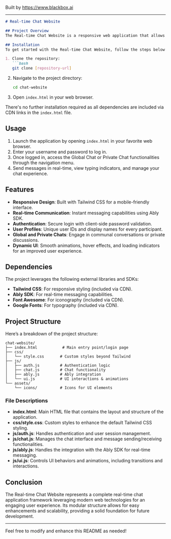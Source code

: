 
Built by https://www.blackbox.ai

---

```markdown
# Real-time Chat Website

## Project Overview
The Real-time Chat Website is a responsive web application that allows users to communicate in real time through a clean and modern interface. Built using HTML5, Tailwind CSS, and Vanilla JavaScript, this project incorporates real-time capabilities with the Ably SDK. The application features both global and private chat functionalities, seamless user authentication, and a vibrant UI enhanced with smooth animations and transitions.

## Installation
To get started with the Real-time Chat Website, follow the steps below:

1. Clone the repository:
   ```bash
   git clone [repository-url]
   ```

2. Navigate to the project directory:
   ```bash
   cd chat-website
   ```

3. Open `index.html` in your web browser.

There's no further installation required as all dependencies are included via CDN links in the `index.html` file.

## Usage
1. Launch the application by opening `index.html` in your favorite web browser.
2. Enter your username and password to log in.
3. Once logged in, access the Global Chat or Private Chat functionalities through the navigation menu.
4. Send messages in real-time, view typing indicators, and manage your chat experience.

## Features
- **Responsive Design**: Built with Tailwind CSS for a mobile-friendly interface.
- **Real-time Communication**: Instant messaging capabilities using Ably SDK.
- **Authentication**: Secure login with client-side password validation.
- **User Profiles**: Unique user IDs and display names for every participant.
- **Global and Private Chats**: Engage in communal conversations or private discussions.
- **Dynamic UI**: Smooth animations, hover effects, and loading indicators for an improved user experience.

## Dependencies
The project leverages the following external libraries and SDKs:
- **Tailwind CSS**: For responsive styling (included via CDN).
- **Ably SDK**: For real-time messaging capabilities.
- **Font Awesome**: For iconography (included via CDN).
- **Google Fonts**: For typography (included via CDN).

## Project Structure
Here’s a breakdown of the project structure:

```
chat-website/
├── index.html           # Main entry point/login page
├── css/
│   └── style.css       # Custom styles beyond Tailwind
├── js/
│   ├── auth.js         # Authentication logic
│   ├── chat.js         # Chat functionality
│   ├── ably.js         # Ably integration
│   └── ui.js           # UI interactions & animations
└── assets/
    └── icons/          # Icons for UI elements
```

### File Descriptions
- **index.html**: Main HTML file that contains the layout and structure of the application.
- **css/style.css**: Custom styles to enhance the default Tailwind CSS styling.
- **js/auth.js**: Handles authentication and user session management.
- **js/chat.js**: Manages the chat interface and message sending/receiving functionalities.
- **js/ably.js**: Handles the integration with the Ably SDK for real-time messaging.
- **js/ui.js**: Controls UI behaviors and animations, including transitions and interactions.

## Conclusion
The Real-time Chat Website represents a complete real-time chat application framework leveraging modern web technologies for an engaging user experience. Its modular structure allows for easy enhancements and scalability, providing a solid foundation for future development.

--- 

Feel free to modify and enhance this README as needed!
```